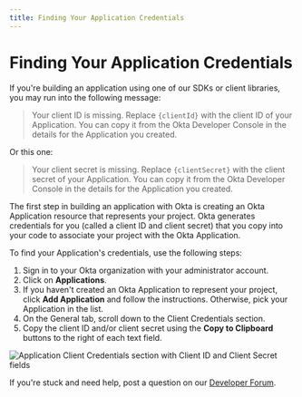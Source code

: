 ```yaml
---
title: Finding Your Application Credentials
---
```


# Finding Your Application Credentials

If you're building an application using one of our SDKs or client libraries, you may run into the following message:

> Your client ID is missing. Replace `{clientId}` with the client ID of your Application. You can copy it from the Okta Developer Console in the details for the Application you created.

Or this one:

> Your client secret is missing. Replace `{clientSecret}` with the client secret of your Application. You can copy it from the Okta Developer Console in the details for the Application you created.

The first step in building an application with Okta is creating an Okta Application resource that represents your project. Okta generates credentials for you (called a client ID and client secret) that you copy into your code to associate your project with the Okta Application.

To find your Application's credentials, use the following steps:

1. Sign in to your Okta organization with your administrator account.
2. Click on **Applications**.
3. If you haven't created an Okta Application to represent your project, click **Add Application** and follow the instructions. Otherwise, pick your Application in the list.
4. On the General tab, scroll down to the Client Credentials section.
5. Copy the client ID and/or client secret using the **Copy to Clipboard** buttons to the right of each text field.

![Application Client Credentials section with Client ID and Client Secret fields](/assets/img/app-client-credentials-section.png "Application Client Credentials section with Client ID and Client Secret fields")

If you're stuck and need help, post a question on our [Developer Forum](https://devforum.okta.com).
